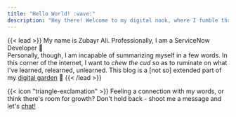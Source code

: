 ```yaml
---
title: "Hello World! :wave:"
description: "Hey there! Welcome to my digital nook, where I fumble through the world of ideas, theories and occasional musings. chew the cud - a blog to learn, relearn, unlearn."
---
```


{{< lead >}}
My name is Zubayr Ali. Professionally, I am a ServiceNow Developer :rocket: <br /> Personally, though, I am incapable of summarizing myself in a few words. In this corner of the internet, I want to _chew the cud_ so as to ruminate on what I've learned, relearned, unlearned. This blog is a [not so] extended part of my [digital garden](https://zubayrrr.github.io) :bamboo:
{{< /lead >}}

<div class="flex px-4 py-2 mb-8 text-base rounded-md bg-primary-100 dark:bg-primary-900">
  <span class="flex items-center ltr:pr-3 rtl:pl-3 text-primary-400">
    {{< icon "triangle-exclamation" >}}
  </span>
  <span class=" dark:text-neutral-300">
    <span class="prose dark:prose-invert">Feeling a connection with my words, or think there's room for growth? Don't hold back - shoot me a message and let's 
    <a href="/contact"
      class="px-2 py-1 !text-neutral !no-underline !rounded-md bg-primary-600 hover:!bg-primary-500 dark:bg-primary-800 dark:hover:!bg-primary-700"
    >
      chat!
    </a>
  </span>
</div>
